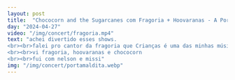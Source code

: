 ```yaml
---
layout: post
title:  "Chococorn and the Sugarcanes com Fragoria + Hoovaranas - A Porta Maldita  (SP)"
day: "2024-04-27"
video: "/img/concert/fragoria.mp4"
text: "achei divertido esses shows.
<br><br>falei pro cantor da fragoria que Crianças é uma das minhas músicas favoritas que ouvi esse ano, conversei com uns membros do hoovaranas e amigos, participei da gravação do clipe da chococorn e também demos entrevista pra desconhecido juvenal.
<br><br>vi fragoria, hoovaranas e chococorn
<br><br>fui com nelson e missi"
img: "/img/concert/portamaldita.webp"
---
```

